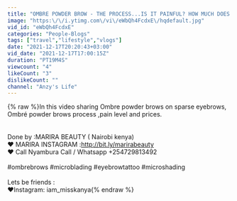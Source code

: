 ```yaml
---
title: "OMBRE POWDER BROW - THE PROCESS...IS IT PAINFUL? HOW MUCH DOES IT COST?"
image: "https:\/\/i.ytimg.com\/vi\/eWbQh4FcdxE\/hqdefault.jpg"
vid_id: "eWbQh4FcdxE"
categories: "People-Blogs"
tags: ["travel","lifestyle","vlogs"]
date: "2021-12-17T20:20:43+03:00"
vid_date: "2021-12-17T17:00:15Z"
duration: "PT19M4S"
viewcount: "4"
likeCount: "3"
dislikeCount: ""
channel: "Anzy's Life"
---
```

{% raw %}In this video sharing Ombre powder brows on sparse eyebrows, Ombré powder brows process ,pain level and prices.<br /><br /><br />  Done by :MARIRA BEAUTY ( Nairobi kenya)<br /> ❤️ MARIRA INSTAGRAM :<a rel="nofollow" target="blank" href="http://bit.ly/marirabeauty">http://bit.ly/marirabeauty</a><br /> ❤️  Call  Nyambura Call / Whatsapp +254729813492<br /><br />#ombrebrows #microblading #eyebrowtattoo #microshading<br /> <br />Lets be friends :<br />❤️Instagram: iam_misskanya{% endraw %}
